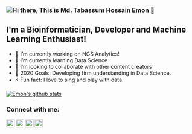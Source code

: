 ### ![Hi there, This is Md. Tabassum Hossain Emon 👋](Emon-ProCoder7/Emon_procoder7_profile.png)

## I'm a Bioinformatician, Developer and Machine Learning Enthusiast!
- 🔭 I’m currently working on NGS Analytics!
- 🌱 I’m currently learning Data Science 
- 👯 I’m looking to collaborate with other content creators
- 🥅 2020 Goals: Developing firm understanding in Data Science.
- ⚡ Fun fact: I love to sing and play with data.

<a href="https://github.com/Emon-ProCoder7">
 <img align="center" src="https://github-readme-stats.vercel.app/api?username=Emon-ProCoder7&show_icons=true&theme=dark&line_height=27" alt="Emon's github stats"/>
</a>



### Connect with me:

[<img align="left" alt="codeSTACKr | YouTube" width="22px" src="https://cdn.jsdelivr.net/npm/simple-icons@v3/icons/youtube.svg" />][youtube]
[<img align="left" alt="codeSTACKr | LinkedIn" width="22px" src="https://cdn.jsdelivr.net/npm/simple-icons@v3/icons/linkedin.svg" />][linkedin]
[<img align="left" alt="codeSTACKr | Instagram" width="22px" src="https://cdn.jsdelivr.net/npm/simple-icons@v3/icons/instagram.svg" />][instagram]
[<img align="left" alt="codeSTACKr | Twitter" width="22px" src="https://cdn.jsdelivr.net/npm/simple-icons@v3/icons/twitter.svg" />][twitter]

<br/>


[twitter]: https://twitter.com/MdTabassumHoss1
[youtube]: https://www.youtube.com/channel/UCbmZ7YaV1DEDiP-tx16hS0A/videos?view_as=subscriber
[instagram]: https://www.instagram.com/returns.emon/
[linkedin]: https://www.linkedin.com/in/md-tabassum-hossain-emon-ag007/
